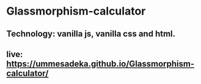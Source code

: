 # Glassmorphism-calculator

## Technology: vanilla js, vanilla css and html.

## live: https://ummesadeka.github.io/Glassmorphism-calculator/
